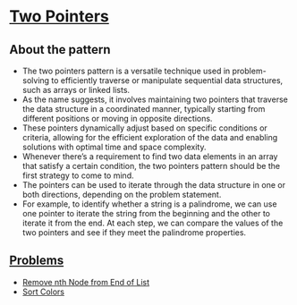# [Two Pointers](#two-pointers)

## About the pattern
- The two pointers pattern is a versatile technique used in problem-solving to efficiently traverse or manipulate sequential data structures, such as arrays or linked lists.
- As the name suggests, it involves maintaining two pointers that traverse the data structure in a coordinated manner, typically starting from different positions or moving in opposite directions.
- These pointers dynamically adjust based on specific conditions or criteria, allowing for the efficient exploration of the data and enabling solutions with optimal time and space complexity.
- Whenever there’s a requirement to find two data elements in an array that satisfy a certain condition, the two pointers pattern should be the first strategy to come to mind.
- The pointers can be used to iterate through the data structure in one or both directions, depending on the problem statement.
- For example, to identify whether a string is a palindrome, we can use one pointer to iterate the string from the beginning and the other to iterate it from the end. At each step, we can compare the values of the two pointers and see if they meet the palindrome properties.
  
## [Problems](#problems)
- [Remove nth Node from End of List](https://github.com/AkshayChandole/Interview-Preparation-Roadmap/blob/main/Coding%20Interview%20Patterns/Two%20Pointers/RemoveNthNodeFromEndOfList.md#remove-nth-node-from-end-of-list)
- [Sort Colors](https://github.com/AkshayChandole/Interview-Preparation-Roadmap/blob/main/Coding%20Interview%20Patterns/Two%20Pointers/SortColors.md#sort-colors)
